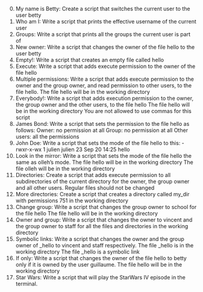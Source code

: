 0. My name is Betty: Create a script that switches the current user to the user betty
1. Who am I: Write a script that prints the effective username of the current user
2. Groups: Write a script that prints all the groups the current user is part of
3. New owner: Write a script that changes the owner of the file hello to the user betty
4. Empty!: Write a script that creates an empty file called hello
5. Execute: Write a script that adds execute permission to the owner of the file hello
6. Multiple permissions: Write a script that adds execute permission to the owner and the group owner, and read permission to other users, to the file hello.
			 The file hello will be in the working directory
7. Everybody!: Write a script that adds execution permission to the owner, the group owner and the other users, to the file hello
	       The file hello will be in the working directory
               You are not allowed to use commas for this script
8. James Bond: Write a script that sets the permission to the file hello as follows:
	       Owner: no permission at all
	       Group: no permission at all
	       Other users: all the permissions
9. John Doe: Write a script that sets the mode of the file hello to this:
             -rwxr-x-wx 1 julien julien 23 Sep 20 14:25 hello
10. Look in the mirror: Write a script that sets the mode of the file hello the same as olleh’s mode.
                        The file hello will be in the working directory
                        The file olleh will be in the working directory
11. Directories: Create a script that adds execute permission to all subdirectories of the current directory for the owner, the group owner and all other users. Regular                 files should not be changed
12. More directories: Create a script that creates a directory called my_dir with permissions 751 in the working directory
13. Change group: Write a script that changes the group owner to school for the file hello
                  The file hello will be in the working directory
14. Owner and group: Write a script that changes the owner to vincent and the group owner to staff for all the files and directories in the working directory
15. Symbolic links: Write a script that changes the owner and the group owner of _hello to vincent and staff respectively.
                    The file _hello is in the working directory
                    The file _hello is a symbolic link
16. If only: Write a script that changes the owner of the file hello to betty only if it is owned by the user guillaume.
	     The file hello will be in the working directory
17. Star Wars: Write a script that will play the StarWars IV episode in the terminal.

